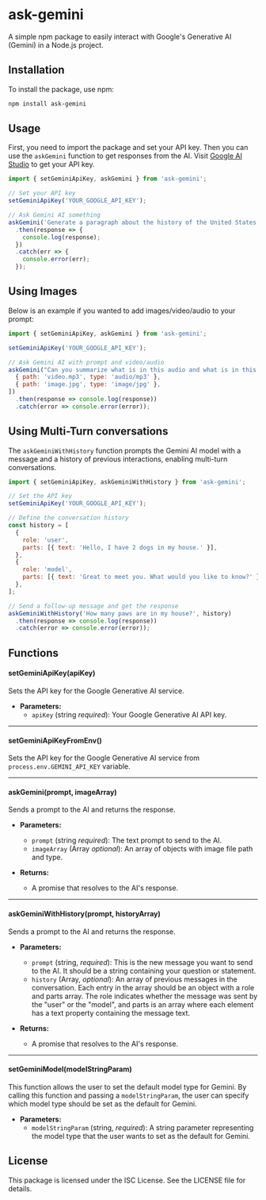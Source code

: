 # ask-gemini

A simple npm package to easily interact with Google's Generative AI (Gemini) in a Node.js project.

## Installation

To install the package, use npm:

```sh
npm install ask-gemini
```

## Usage

First, you need to import the package and set your API key. Then you can use the `askGemini` function to get responses from the AI. Visit [Google AI Studio](https://aistudio.google.com/app/apikey) to get your API key. 

```javascript
import { setGeminiApiKey, askGemini } from 'ask-gemini';

// Set your API key
setGeminiApiKey('YOUR_GOOGLE_API_KEY');

// Ask Gemini AI something
askGemini('Generate a paragraph about the history of the United States.')
  .then(response => {
    console.log(response);
  })
  .catch(err => {
    console.error(err);
  });
```

## Using Images 
Below is an example if you wanted to add images/video/audio to your prompt:
```javascript
import { setGeminiApiKey, askGemini } from 'ask-gemini';

setGeminiApiKey('YOUR_GOOGLE_API_KEY');

// Ask Gemini AI with prompt and video/audio
askGemini("Can you summarize what is in this audio and what is in this picture?", [
  { path: 'video.mp3', type: 'audio/mp3' },
  { path: 'image.jpg', type: 'image/jpg' },
])
  .then(response => console.log(response))
  .catch(error => console.error(error));
```

## Using Multi-Turn conversations

The `askGeminiWithHistory` function prompts the Gemini AI model with a message and a history of previous interactions, enabling multi-turn conversations.

```javascript
import { setGeminiApiKey, askGeminiWithHistory } from 'ask-gemini';

// Set the API key
setGeminiApiKey('YOUR_GOOGLE_API_KEY');

// Define the conversation history
const history = [
  {
    role: 'user',
    parts: [{ text: 'Hello, I have 2 dogs in my house.' }],
  },
  {
    role: 'model',
    parts: [{ text: 'Great to meet you. What would you like to know?' }],
  },
];

// Send a follow-up message and get the response
askGeminiWithHistory('How many paws are in my house?', history)
  .then(response => console.log(response))
  .catch(error => console.error(error));
```
## Functions

#### setGeminiApiKey(apiKey)

Sets the API key for the Google Generative AI service.

- **Parameters:**
  - `apiKey` (string _required_): Your Google Generative AI API key.

___
#### setGeminiApiKeyFromEnv()

Sets the API key for the Google Generative AI service from `process.env.GEMINI_API_KEY` variable.
___
#### askGemini(prompt, imageArray)

Sends a prompt to the AI and returns the response.

- **Parameters:**
  - `prompt` (string _required_): The text prompt to send to the AI.
  - `imageArray` (Array _optional_): An array of objects with image file path and type.

- **Returns:**
  - A promise that resolves to the AI's response.
  
___
#### askGeminiWithHistory(prompt, historyArray)

Sends a prompt to the AI and returns the response.

- **Parameters:**
  - `prompt` (string, _required_):  This is the new message you want to send to the AI. It should be a string containing your question or statement.
  - `history` (Array, _optional_): An array of previous messages in the conversation. Each entry in the array should be an object with a role and parts array. The role indicates whether the message was sent by the "user" or the "model", and parts is an array where each element has a text property containing the message text.

- **Returns:**
  - A promise that resolves to the AI's response.
___
#### setGeminiModel(modelStringParam)
This function allows the user to set the default model type for Gemini. By calling this function and passing a `modelStringParam`, the user can specify which model type should be set as the default for Gemini.
- **Parameters:**
  - `modelStringParam` (string, _required_): A string parameter representing the model type that the user wants to set as the default for Gemini.

## License

This package is licensed under the ISC License. See the LICENSE file for details.